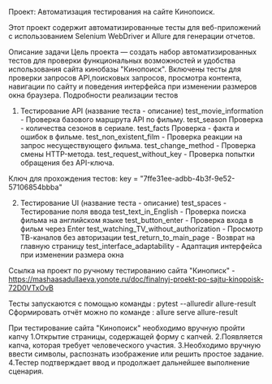 Проект: Автоматизация тестирования на сайте Кинопоиск.

Этот проект содержит автоматизированные тесты для веб-приложений с использованием Selenium WebDriver и Allure для генерации отчетов.

Описание задачи
Цель проекта — создать набор автоматизированных тестов для проверки функциональных возможностей и удобства использования сайта кинобазы "Кинопоиск".
Включены тесты для проверки запросов API,поисковых запросов, просмотра контента, навигации по сайту и поведения интерфейса при изменении размеров окна браузера.
Подробности реализации тестов
1) Тестирование API (название теста - описание)
test_movie_information - Проверка базового маршрута API по фильму.
test_season	Проверка - количества сезонов в сериале.
test_facts	Проверка - факта и ошибок в фильме.
test_non_existent_film - Проверка реакции на запрос несуществующего фильма.
test_change_method - Проверка смены HTTP-метода.
test_request_without_key - Проверка попытки обращения без API-ключа.

Ключ для прохождения тестов:
key = "7ffe31ee-adbb-4b3f-9e52-57106854bbba"

2) Тестирование UI (название теста - описание)
test_spaces - Тестирование поля ввода
test_text_in_English - Проверка поиска фильма на английском языке
test_button_enter - Проверка входа в фильм через Enter
test_watching_TV_without_authorization - Просмотр ТВ-каналов без авторизации
test_return_to_main_page - Возврат на главную страницу
test_interface_adaptability - Адаптация интерфейса при изменении размера окна

Ссылка на проект по ручному тестированию сайта "Кинописк" - https://mashaasadullaeva.yonote.ru/doc/finalnyj-proekt-po-sajtu-kinopoisk-72D0VTxOvB

Тесты запускаются с помощью команды :
pytest --alluredir allure-result
Сформировать отчёт можно по команде :
allure serve allure-result  

При тестирование сайта "Кинопоиск" необходимо вручную пройти капчу
1.Открытие страницы, содержащей форму с капчей.
2.Появляется капча, которая требует человеческого участия.
3.Необходимо вручную ввести символы, распознать изображение или решить простое задание.
4.Тестер подтверждает ввод и продолжает дальнейшее выполнение сценария.

